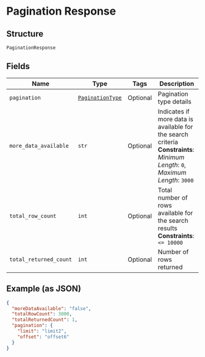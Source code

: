 
# Pagination Response

## Structure

`PaginationResponse`

## Fields

| Name | Type | Tags | Description |
|  --- | --- | --- | --- |
| `pagination` | [`PaginationType`](../../doc/models/pagination-type.md) | Optional | Pagination type details |
| `more_data_available` | `str` | Optional | Indicates if more data is available for the search criteria<br>**Constraints**: *Minimum Length*: `0`, *Maximum Length*: `3000` |
| `total_row_count` | `int` | Optional | Total number of rows available for the search results<br>**Constraints**: `<= 10000` |
| `total_returned_count` | `int` | Optional | Number of rows returned |

## Example (as JSON)

```json
{
  "moreDataAvailable": "false",
  "totalRowCount": 3000,
  "totalReturnedCount": 1,
  "pagination": {
    "limit": "limit2",
    "offset": "offset6"
  }
}
```

